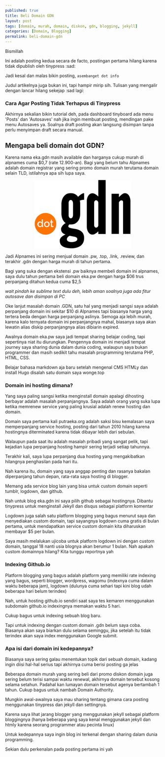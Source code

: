 ```yaml
---
published: true
title: Beli Domain GDN
layout: post
tags: [domain, murah, domain, diskon, gdn, blogging, jekyll]
categories: [Domain, Blogging]
permalink: beli-domain-gdn
---
```

Bismillah

Ini adalah posting kedua secara de facto, postingan pertama hilang karena tidak dipublish oleh tinypress :sad:

Jadi kesal dan malas bikin posting, `asembanget dot info`

Judul artikelnya juga bukan ini, tapi hampir mirip sih. Tulisan yang mengalir dengan lancar hilang sekejap :sad lagi:

### Cara Agar Posting Tidak Terhapus di Tinypress
Akhirnya sekalian bikin tutorial deh, pada dashboard tinyboard ada menu 'Posts' dan 'Autosaves' nah jika ingin membuat posting, mendingan pake menu Autosaves ya. Soalnya draft posting akan langsung disimpan tanpa perlu menyimpan draft secara manual.

## Mengapa beli domain dot GDN?
Karena nama eka.gdn masih available dan harganya cukup murah di alpnames cuma $0,7 (rate 12.900-an). Bagi yang belum tahu Alpnames adalah domain registrar yang sering promo domain murah terutama domain selain TLD, istilahnya apa sih lupa saya.

<p align="center">
<img src="https://github.com/ekagdn/ekagdn.github.io/blob/master/img/domain-dot-gdn.png?raw=true" alt="Domain .GDN" title="Domain .GDN" /></p>

Jadi Alpnames ini sering menjual domain .pw, .top, .link, .review, dan terakhir .gdn dengan harga murah di tahun pertama.

Bagi yang suka dengan ekstensi .pw baiknya membeli domain ini alpnames, saya dulu tahun pertama beli domain eka.pw dengan harga $06 trus perpanjang ditahun kedua cuma $2,5

_wait pindah ke sublime text dulu deh, lebih aman soalnya juga ada fitur autosave dan disimpan di PC_

Oke lanjut masalah domain .GDN, satu hal yang menjadi sangsi saya adalah perpanjang domain ini sekitar $10 di Alpnames tapi biasanya harga yang tertera beda dengan harga perpanjang aslinya. Semoga aja lebih murah, karena kalo ternyata domain ini perpanjangnya mahal, biasanya saya akan lewatin alias diskip perpanjangnya alias dibiarin expired.

Awalnya domain eka.pw saya jadi tempat sharing belajar coding, tapi sepertinya niat itu diurungkan. Pengennya domain ini menjadi tempat journey saya sharing dunia dalam dunia coding, walaupun saya bukan programmer dan masih sedikit tahu masalah programming terutama PHP, HTML, CSS.

Belajar bahasa markdown aja baru setelah mengenal CMS HTMLy dan install Hugo disalah satu domain saya wonge.top

### Domain ini hosting dimana?

Yang saya paling sangsi ketika menginstall domain apalagi dihosting berbayar adalah masalah perpanjangnya. Saya adalah orang yang suka lupa ketika memrenew service yang paling krusial adalah renew hosting dan domain.

Domain saya pertama kali putraeka.org adalah saksi bisu kemalasan saya memperpanjang service hosting, posting dari tahun 2010 hilang karena hostingnya diterminated karena tidak dibayar lebih dari sebulan.

Walaupun pada saat itu adalah masalah pribadi yang sangat pelik, tapi kejadian lupa perpanjang hosting hampir sering terjadi setiap tahunnya.

Terakhir kali, saya lupa perpanjang dua hosting yang mengakibatkan hilangnya penghasilan pada hari itu.

Nah karena itu, domain yang saya anggap penting dan rasanya bakalan diperpanjang tahun depan, rata-rata saya hosting di blogger.

Memang ada service blog lain yang bisa untuk custom domain seperti tumblr, logdown, dan github.

Nah untuk blog eka.gdn ini saya pilih github sebagai hostingnya. Dibantu tinypress untuk menginstall Jekyll dan disqus sebagai platform komentar

Logdown juga salah satu platform blogging yang bagus menurut saya dan menyediakan custom domain, tapi sayangnya logdown cuma gratis di bulan pertama, untuk mendapatkan service custom domain kita diharuskan membayar $5 per bulan.

Saya masih melalukan ujicoba untuk platform logdown ini dengan custom domain, tanggal 18 nanti usia blognya akan berumur 1 bulan. Nah apakah custom domainnya hilang? Kita tunggu reportnya yah

### Indexing Github.io
Platform blogging yang bagus adalah platform yang memiliki rate indexing yang bagus, seperti blogger, wordpress, wagomu (indexnya cuma dalam waktu beberapa jam), logdown (dulunya cuma sehari tapi kini blog udah beberapa hari belum terindex)

Nah, untuk hosting github.io sendiri saat saya tes kemaren menggunakan subdomain github.io indexingnya memakan waktu 5 hari. 

Cukup bagus untuk indexing sebuah blog baru. 

Tapi untuk indexing dengan custom domain .gdn belum saya coba. Biasanya akan saya biarkan dulu selama seminggu, jika setelah itu tidak terindex akan saya index menggunakan Google submit.

### Apa isi dari domain ini kedepannya?
Biasanya saya sering galau menentukan topik dari sebuah domain, kadang ingin diisi hal-hal serius tapi akhirnya cuma berisi posting ga jelas

Beberapa domain murah yang sering beli dari promo diskon domain juga sering belum terisi sampai waktu renewal, akhirnya domain tersebut kosong selama setahun. Padahal kan lumayan domain tersebut agenya bertambah 1 tahun. Cukup bagus untuk nambah Domain Authority.

Mungkin awal-awalnya saya mau sharing tentang gimana cara posting menggunakan tinypress dan jekyll dan settingnya.

Karena saya lihat jarang blogger yang menggunakan jekyll sebagai platform bloggingnya (hanya beberapa yang saya kenal menggunakan jekyll dan htmly karena seorang programmer atau pecinta linux)

Untuk kedepannya saya ingin blog ini terkenal dengan sharing dalam dunia programming.

Sekian dulu perkenalan pada posting pertama ini yah
